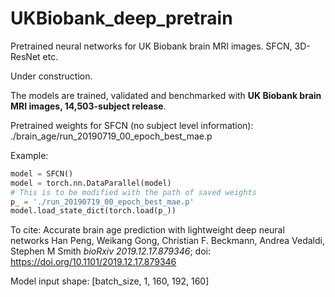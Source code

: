 # UKBiobank_deep_pretrain
Pretrained neural networks for UK Biobank brain MRI images. SFCN, 3D-ResNet etc.

Under construction.

The models are trained, validated and benchmarked with **UK Biobank brain MRI images, 14,503-subject release**.

Pretrained weights for SFCN (no subject level information):
./brain_age/run_20190719_00_epoch_best_mae.p

Example:
```python
model = SFCN()
model = torch.nn.DataParallel(model)
# This is to be modified with the path of saved weights
p_ = './run_20190719_00_epoch_best_mae.p'
model.load_state_dict(torch.load(p_))
```

To cite:
Accurate brain age prediction with lightweight deep neural networks
Han Peng, Weikang Gong, Christian F. Beckmann, Andrea Vedaldi, Stephen M Smith
*bioRxiv 2019.12.17.879346*; doi: https://doi.org/10.1101/2019.12.17.879346

Model input shape: \[batch_size, 1, 160, 192, 160]
